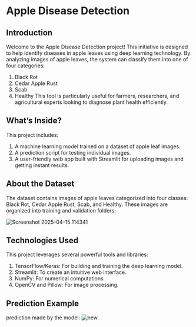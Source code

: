 # Apple Disease Detection
## Introduction
Welcome to the Apple Disease Detection project! This initiative is designed to help identify diseases in apple leaves using deep learning technology. By analyzing images of apple leaves, the system can classify them into one of four categories:
1. Black Rot
2. Cedar Apple Rust
3. Scab
4. Healthy
This tool is particularly useful for farmers, researchers, and agricultural experts looking to diagnose plant health efficiently.

## What’s Inside?
This project includes:
1. A machine learning model trained on a dataset of apple leaf images.
2. A prediction script for testing individual images.
3. A user-friendly web app built with Streamlit for uploading images and getting instant results.

## About the Dataset
The dataset contains images of apple leaves categorized into four classes: Black Rot, Cedar Apple Rust, Scab, and Healthy. These images are organized into training and validation folders:

![Screenshot 2025-04-15 114341](https://github.com/user-attachments/assets/44ead875-9de3-4736-96db-d6a68e0f25d9)

## Technologies Used
This project leverages several powerful tools and libraries:
1. TensorFlow/Keras: For building and training the deep learning model.
2. Streamlit: To create an intuitive web interface.
3. NumPy: For numerical computations.
4. OpenCV and Pillow: For image processing.

## Prediction Example
prediction made by the model:
![new](https://github.com/user-attachments/assets/5730353f-6236-465c-ac56-71dfaa181a7c)
